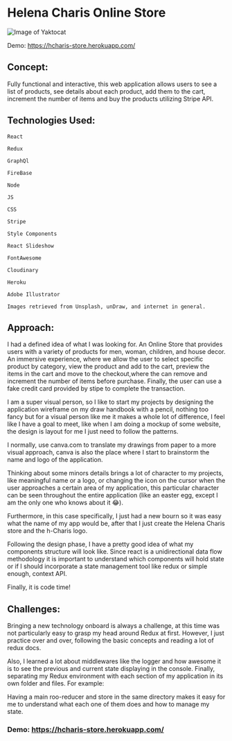 # Helena Charis Online Store




![Image of Yaktocat](https://res.cloudinary.com/duprwuo4j/image/upload/v1598302313/h-charis-online-store/screenshot_20200824_155042_fcpuxf.png)




Demo: https://hcharis-store.herokuapp.com/


## Concept:

Fully functional and interactive, this web application allows users to see a list of products, see details about each product, add them to the cart, increment the number of items and buy the products utilizing Stripe API.


## Technologies Used:

    React

    Redux

    GraphQl

    FireBase

    Node

    JS

    CSS

    Stripe

    Style Components

    React Slideshow

    FontAwesome

    Cloudinary

    Heroku

    Adobe Illustrator

    Images retrieved from Unsplash, unDraw, and internet in general.


## Approach:

I had a defined idea of what I was looking for. An Online Store that provides users with a variety of products for men, woman, children, and house decor. 
An immersive experience, where we allow the user to select specific product by category, view the product and add to the cart, preview the items in the cart and move to the checkout,where the can remove and increment the number of items before purchase. Finally, the user can use a fake credit card provided by stipe to complete the transaction.

I am a super visual person, so I like to start my projects by designing the application wireframe on my draw handbook with a pencil, nothing too fancy but for a visual person like me it makes a whole lot of difference, I feel like I have a goal to meet, like when I am doing a mockup of some website, the design is layout for me I just need to follow the patterns. 

I normally, use canva.com to translate my drawings from paper to a more visual approach, canva is also the place where I start to brainstorm the name and logo of the application. 

Thinking about some minors details brings a lot of character to my projects, like meaningful name or a logo, or changing the icon on the cursor when the user approaches a certain area of my application, this particular character can be seen throughout the entire application (like an easter egg, except I am the only one who knows about it 😂).

Furthermore, in this case specifically, I just had a new bourn so it was easy what the name of my app would be, after that I just create the Helena Charis store and the h-Charis logo. 

Following the design phase, I have a pretty good idea of what my components structure will look like. Since react is a unidirectional data flow methodology it is important to understand which components will hold state or if I should incorporate a state management tool like redux or simple enough, context API. 

Finally, it is code time!

## Challenges:

Bringing a new technology onboard is always a challenge, at this time was not particularly easy to grasp my head around Redux at first. However, I just practice over and over, following the basic concepts and reading a lot of redux docs. 

Also, I learned a lot about middlewares like the logger and how awesome it is to see the previous and current state displaying in the console. Finally, separating my Redux environment with each section of my application in its own folder and files. 
For example: 



 Having a main roo-reducer and store in the same directory makes it easy for me to understand what each one of them does and how to manage my state. 

### Demo: https://hcharis-store.herokuapp.com/
